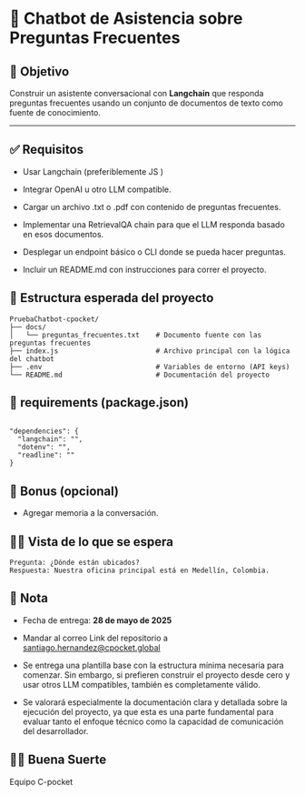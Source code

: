 # 🤖 Chatbot de Asistencia sobre Preguntas Frecuentes
## 🎯 Objetivo
Construir un asistente conversacional con **Langchain** que responda preguntas frecuentes usando un conjunto de documentos de texto como fuente de conocimiento.

---


## ✅ Requisitos	

- Usar Langchain (preferiblemente JS )

- Integrar OpenAI u otro LLM compatible.
- Cargar un archivo .txt o .pdf con contenido de preguntas frecuentes.
- Implementar una RetrievalQA chain para que el LLM responda basado en esos documentos.
- Desplegar un endpoint básico o CLI donde se pueda hacer preguntas.
- Incluir un README.md con instrucciones para correr el proyecto.

## 📁 Estructura esperada del proyecto

```plaintext
PruebaChatbot-cpocket/
├── docs/
│   └── preguntas_frecuentes.txt    # Documento fuente con las preguntas frecuentes
├── index.js                        # Archivo principal con la lógica del chatbot
├── .env                            # Variables de entorno (API keys)
└── README.md                       # Documentación del proyecto
```

## 📄 requirements (package.json)
```plaintext

"dependencies": {
  "langchain": "",
  "dotenv": "",
  "readline": ""
}
```


## 🧠 Bonus (opcional)
- Agregar memoria a la conversación.

## 👍🏼 Vista de lo que se espera
```plaintext
Pregunta: ¿Dónde están ubicados?
Respuesta: Nuestra oficina principal está en Medellín, Colombia.
```

## 📌 Nota

- Fecha de entrega:   **28 de mayo de 2025**
- Mandar al correo Link del repositorio a santiago.hernandez@cpocket.global

- Se entrega una plantilla base con la estructura mínima necesaria para comenzar. Sin embargo, si prefieren construir el proyecto desde cero y usar otros LLM compatibles, también es completamente válido.
- Se valorará especialmente la documentación clara y detallada sobre la ejecución del proyecto, ya que esta es una parte fundamental para evaluar tanto el enfoque técnico como la capacidad de comunicación del desarrollador.


## ✌🏼 Buena Suerte
Equipo C-pocket
